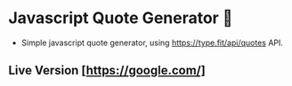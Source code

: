 # Javascript Quote Generator 🌟

- Simple javascript quote generator, using https://type.fit/api/quotes API.

## Live Version [https://google.com/]